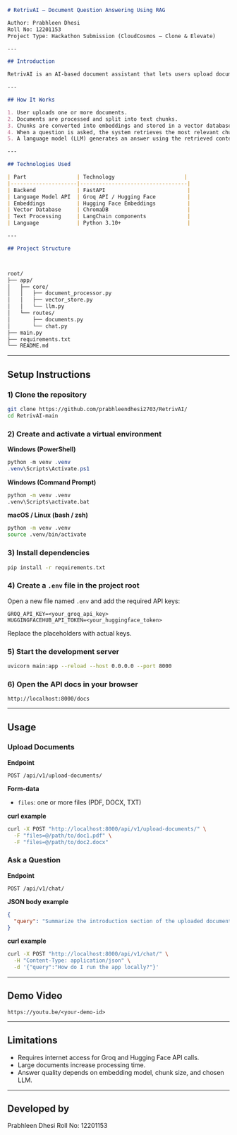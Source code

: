 ```markdown
# RetrivAI – Document Question Answering Using RAG

Author: Prabhleen Dhesi  
Roll No: 12201153  
Project Type: Hackathon Submission (CloudCosmos – Clone & Elevate)

---

## Introduction

RetrivAI is an AI-based document assistant that lets users upload documents and ask questions about their content. The system uses Retrieval-Augmented Generation (RAG) to search uploaded documents and generate answers based on the text found inside them.

---

## How It Works

1. User uploads one or more documents.
2. Documents are processed and split into text chunks.
3. Chunks are converted into embeddings and stored in a vector database (ChromaDB).
4. When a question is asked, the system retrieves the most relevant chunks.
5. A language model (LLM) generates an answer using the retrieved context.

---

## Technologies Used

| Part                | Technology                      |
|---------------------|----------------------------------|
| Backend             | FastAPI                          |
| Language Model API  | Groq API / Hugging Face          |
| Embeddings          | Hugging Face Embeddings          |
| Vector Database     | ChromaDB                         |
| Text Processing     | LangChain components             |
| Language            | Python 3.10+                     |

---

## Project Structure



root/
├── app/
│   ├── core/
│   │   ├── document_processor.py
│   │   ├── vector_store.py
│   │   └── llm.py
│   └── routes/
│       ├── documents.py
│       └── chat.py
├── main.py
├── requirements.txt
└── README.md

````

---

## Setup Instructions 



### 1) Clone the repository
```bash
git clone https://github.com/prabhleendhesi2703/RetrivAI/
cd RetrivAI-main
````

### 2) Create and activate a virtual environment

**Windows (PowerShell)**

```powershell
python -m venv .venv
.venv\Scripts\Activate.ps1
```

**Windows (Command Prompt)**

```cmd
python -m venv .venv
.venv\Scripts\activate.bat
```

**macOS / Linux (bash / zsh)**

```bash
python -m venv .venv
source .venv/bin/activate
```

### 3) Install dependencies

```bash
pip install -r requirements.txt
```

### 4) Create a `.env` file in the project root

Open a new file named `.env` and add the required API keys:

```
GROQ_API_KEY=<your_groq_api_key>
HUGGINGFACEHUB_API_TOKEN=<your_huggingface_token>
```

Replace the placeholders with actual keys.

### 5) Start the development server

```bash
uvicorn main:app --reload --host 0.0.0.0 --port 8000
```

### 6) Open the API docs in your browser

```
http://localhost:8000/docs
```

---

## Usage

### Upload Documents

**Endpoint**

```
POST /api/v1/upload-documents/
```

**Form-data**

* `files`: one or more files (PDF, DOCX, TXT)

**curl example**

```bash
curl -X POST "http://localhost:8000/api/v1/upload-documents/" \
  -F "files=@/path/to/doc1.pdf" \
  -F "files=@/path/to/doc2.docx"
```

### Ask a Question

**Endpoint**

```
POST /api/v1/chat/
```

**JSON body example**

```json
{
  "query": "Summarize the introduction section of the uploaded document."
}
```

**curl example**

```bash
curl -X POST "http://localhost:8000/api/v1/chat/" \
  -H "Content-Type: application/json" \
  -d '{"query":"How do I run the app locally?"}'
```

---

## Demo Video

```
https://youtu.be/<your-demo-id>
```

---

## Limitations

* Requires internet access for Groq and Hugging Face API calls.
* Large documents increase processing time.
* Answer quality depends on embedding model, chunk size, and chosen LLM.

---

## Developed by

Prabhleen Dhesi
Roll No: 12201153
